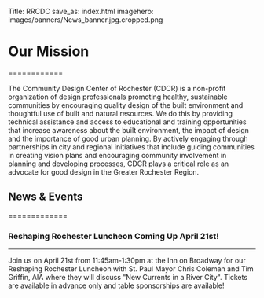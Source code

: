 Title: RRCDC
save_as: index.html
imagehero: images/banners/News_banner.jpg.cropped.png

# Our Mission
============

The Community Design Center of Rochester (CDCR) is a non-profit organization of
design professionals promoting healthy, sustainable communities by encouraging
quality design of the built environment and thoughtful use of built and natural
resources. We do this by providing technical assistance and access to
educational and training opportunities that increase awareness about the built
environment, the impact of design and the importance of good urban planning.
By actively engaging through partnerships in city and regional initiatives
that include guiding communities in creating vision plans and encouraging
community involvement in planning and developing processes, CDCR plays a
critical role as an advocate for good design in the Greater Rochester Region.


## News & Events
=============

### Reshaping Rochester Luncheon Coming Up April 21st!
--------------------------------------------------

Join us on April 21st from 11:45am-1:30pm at the Inn on Broadway for our
Reshaping Rochester Luncheon with St. Paul Mayor Chris Coleman and Tim Griffin,
AIA where they will discuss "New Currents in a River City". Tickets are
available in advance only and table sponsorships are available!
